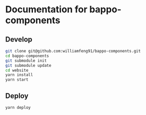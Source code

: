 # Documentation for bappo-components

## Develop
```sh
git clone git@github.com:williamfeng91/bappo-components.git
cd bappo-components
git submodule init
git submodule update
cd website
yarn install
yarn start
```

## Deploy
```sh
yarn deploy
```
